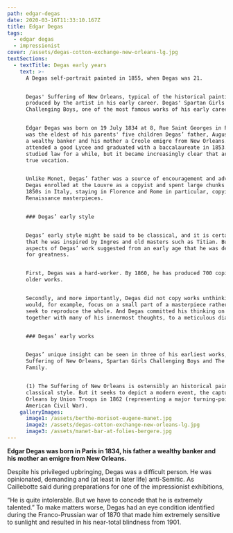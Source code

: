 ```yaml
---
path: edgar-degas
date: 2020-03-16T11:33:10.167Z
title: Edgar Degas
tags:
  - edgar degas
  - impressionist
cover: /assets/degas-cotton-exchange-new-orleans-lg.jpg
textSections:
  - textTitle: Degas early years
    text: >-
      A Degas self-portrait painted in 1855, when Degas was 21. 


      Degas' Suffering of New Orleans, typical of the historical paintings
      produced by the artist in his early career. Degas' Spartan Girls
      Challenging Boys, one of the most famous works of his early career.


      Edgar Degas was born on 19 July 1834 at 8, Rue Saint Georges in Paris. He
      was the eldest of his parents' five children Degas’ father, Augustin, was
      a wealthy banker and his mother a Creole emigre from New Orleans. Degas
      attended a good Lycee and graduated with a baccalaureate in 1853. He then
      studied law for a while, but it became increasingly clear that art was his
      true vocation.


      Unlike Monet, Degas’ father was a source of encouragement and advice.
      Degas enrolled at the Louvre as a copyist and spent large chunks of the
      1850s in Italy, staying in Florence and Rome in particular, copying
      Renaissance masterpieces.


      ### Degas’ early style


      Degas’ early style might be said to be classical, and it is certainly true
      that he was inspired by Ingres and old masters such as Titian. But two
      aspects of Degas’ work suggested from an early age that he was destined
      for greatness.


      First, Degas was a hard-worker. By 1860, he has produced 700 copies of
      older works.


      Secondly, and more importantly, Degas did not copy works unthinkingly. He
      would, for example, focus on a small part of a masterpiece rather than
      seek to reproduce the whole. And Degas committed his thinking on painting,
      together with many of his innermost thoughts, to a meticulous diary.


      ### Degas’ early works


      Degas’ unique insight can be seen in three of his earliest works, The
      Suffering of New Orleans, Spartan Girls Challenging Boys and The Bellelli
      Family.


      (1) The Suffering of New Orleans is ostensibly an historical painting in
      classical style. But it seeks to depict a modern event, the capture of New
      Orleans by Union Troops in 1862 (representing a major turning-point in the
      American Civil War).
    galleryImages:
      image1: /assets/berthe-morisot-eugene-manet.jpg
      image2: /assets/degas-cotton-exchange-new-orleans-lg.jpg
      image3: /assets/manet-bar-at-folies-bergere.jpg
---
```

**Edgar Degas was born in Paris in 1834, his father a wealthy banker and his mother an emigre from New Orleans.**

Despite his privileged upbringing, Degas was a difficult person. He was opinionated, demanding and (at least in later life) anti-Semitic. As Caillebotte said during preparations for one of the impressionist exhibitions,

“He is quite intolerable. But we have to concede that he is extremely talented.” To make matters worse, Degas had an eye condition identified during the Franco-Prussian war of 1870 that made him extremely sensitive to sunlight and resulted in his near-total blindness from 1901.